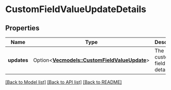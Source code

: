 # CustomFieldValueUpdateDetails

## Properties

Name | Type | Description | Notes
------------ | ------------- | ------------- | -------------
**updates** | Option<[**Vec<models::CustomFieldValueUpdate>**](CustomFieldValueUpdate.md)> | The list of custom field update details. | [optional]

[[Back to Model list]](../README.md#documentation-for-models) [[Back to API list]](../README.md#documentation-for-api-endpoints) [[Back to README]](../README.md)


